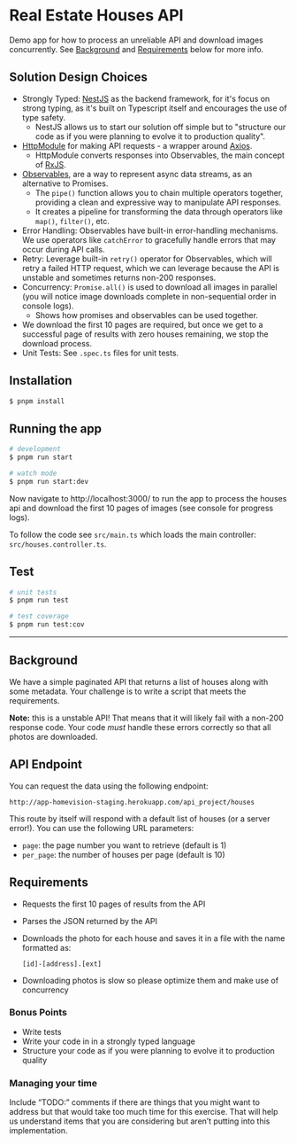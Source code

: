 # Real Estate Houses API

Demo app for how to process an unreliable API and download images concurrently. See [Background](#background) and [Requirements](#requirements) below for more info.

## Solution Design Choices

- Strongly Typed: [NestJS](https://nestjs.com) as the backend framework, for it's focus on strong typing, as it's built on Typescript itself and encourages the use of type safety.
  - NestJS allows us to start our solution off simple but to "structure our code as if you were planning to evolve it to production quality".
- [HttpModule](https://docs.nestjs.com/techniques/http-module) for making API requests - a wrapper around [Axios](https://axios-http.com/).
  - HttpModule converts responses into Observables, the main concept of [RxJS](https://rxjs.dev/).
- [Observables](https://rxjs.dev/guide/observable), are a way to represent async data streams, as an alternative to Promises.
  - The `pipe()` function allows you to chain multiple operators together, providing a clean and expressive way to manipulate API responses. 
  - It creates a pipeline for transforming the data through operators like `map()`, `filter()`, etc.
- Error Handling: Observables have built-in error-handling mechanisms. We use operators like `catchError` to gracefully handle errors that may occur during API calls.
- Retry: Leverage built-in `retry()` operator for Observables, which will retry a failed HTTP request, which we can leverage because the API is unstable and sometimes returns non-200 responses.
- Concurrency: `Promise.all()` is used to download all images in parallel (you will notice image downloads complete in non-sequential order in console logs).
  - Shows how promises and observables can be used together.
- We download the first 10 pages are required, but once we get to a successful page of results with zero houses remaining, we stop the download process.
- Unit Tests: See `.spec.ts` files for unit tests.

## Installation

```bash
$ pnpm install
```

## Running the app

```bash
# development
$ pnpm run start

# watch mode
$ pnpm run start:dev
```

Now navigate to http://localhost:3000/ to run the app to process the houses api and download the first 10 pages of images (see console for progress logs).

To follow the code see `src/main.ts` which loads the main controller: `src/houses.controller.ts`.

## Test

```bash
# unit tests
$ pnpm run test

# test coverage
$ pnpm run test:cov
```
------

## Background

We have a simple paginated API that returns a list of houses along with some metadata. Your challenge is to write a script that meets the requirements.

**Note:** this is a unstable API! That means that it will likely fail with a non-200 response code. Your code *must* handle these errors correctly so that all photos are downloaded.

## API Endpoint

You can request the data using the following endpoint:

```
http://app-homevision-staging.herokuapp.com/api_project/houses
```

This route by itself will respond with a default list of houses (or a server error!). You can use the following URL parameters:

- `page`: the page number you want to retrieve (default is 1)
- `per_page`: the number of houses per page (default is 10)

## Requirements

- Requests the first 10 pages of results from the API
- Parses the JSON returned by the API
- Downloads the photo for each house and saves it in a file with the name formatted as:

  `[id]-[address].[ext]`

- Downloading photos is slow so please optimize them and make use of concurrency

### Bonus Points

- Write tests
- Write your code in in a strongly typed language
- Structure your code as if you were planning to evolve it to production quality

### Managing your time

Include “TODO:” comments if there are things that you might want to address but that would take too much time for this exercise. That will help us understand items that you are considering but aren’t putting into this implementation.
